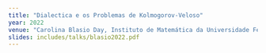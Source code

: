 ```yaml
---
title: "Dialectica e os Problemas de Kolmogorov-Veloso"
year: 2022
venue: "Carolina Blasio Day, Instituto de Matemática da Universidade Federal da Bahia - Brazil"
slides: includes/talks/blasio2022.pdf
---
```

